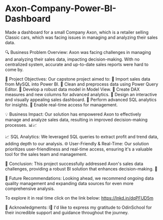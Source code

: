 # Axon-Company-Power-BI-Dashboard
Made a dashboard for a small Company Axon, which is a retailer selling Classic cars, which was facing issues in managing and analyzing their sales data.  

🔍 Business Problem Overview:
Axon was facing challenges in managing and analyzing their sales data, impacting decision-making. With no centralized system, accurate and up-to-date sales reports were hard to come by.

📌 Project Objectives:
Our capstone project aimed to:
🔹 Import sales data from MySQL into Power BI.
🔹 Clean and preprocess data using Power Query Editor.
🔹 Develop a robust data model in Model View.
🔹 Create DAX measures and new columns for advanced analytics.
🔹 Design an interactive and visually appealing sales dashboard.
🔹 Perform advanced SQL analytics for insights.
🔹 Enable real-time access for management.

💡 Business Impact:
Our solution has empowered Axon to effectively manage and analyze sales data, resulting in improved decision-making processes. 📊📈

📈 SQL Analytics:
We leveraged SQL queries to extract profit and trend data, adding depth to our analysis.
🌐 User-Friendly & Real-Time:
Our solution prioritizes user-friendliness and real-time access, ensuring it's a valuable tool for the sales team and management.

🌟 Conclusion:
This project successfully addressed Axon's sales data challenges, providing a robust BI solution that enhances decision-making. 💼

🔮 Future Recommendations:
Looking ahead, we recommend ongoing data quality management and expanding data sources for even more comprehensive analysis.

To explore it in real time click on the link below:
https://lnkd.in/dqPFUD5m

🙌 Acknowledgments:
I🌟 I'd like to express my gratitude to OdinSchool for their incredible support and guidance throughout the journey.
